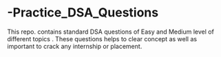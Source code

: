 # -Practice_DSA_Questions
This repo. contains standard DSA questions of Easy and Medium level of different topics . These questions helps to clear concept as well as important to crack any internship or placement.

